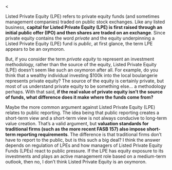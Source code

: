 <<p>Listed Private Equity (LPE) refers to private equity funds (and sometimes management companies) traded on public stock exchanges. Like any listed business, <strong>capital for Listed Private Equity (LPE) is first raised through an initial public offer (IPO) and then shares are traded on an exchange</strong>. Since private equity contains the word <em>private</em> and the equity underpinning a Listed Private Equity (LPE) fund is <em>public</em>, at first glance, the term LPE appears to be an oxymoron.</p><p>But, if you consider the term <em>private equity</em> to represent an investment methodology, rather than the source of the equity, Listed Private Equity (LPE) doesn&#8217;t seem like such an oxymoron after all. For example, do you think that a wealthy individual investing $100k into the local boulangerie represents private equity? The source of the equity is certainly private, but most of us understand private equity to be something else&#8230; a methodology perhaps. With that said, <strong>if the real value of private equity isn&#8217;t the source of funds, what difference does it make where the funds come from?</strong></p><p>Maybe the more common argument against Listed Private Equity (LPE) relates to public reporting. The idea being that public reporting creates a short-term view and a short-term view is not always conducive to long-term value creation. That&#8217;s a valid argument, but <strong>valuation standards for traditional firms (such as the more recent FASB 157) also impose short-term reporting requirements</strong>. The difference is that traditional firms don&#8217;t have to report to the public, but is this such a big deal? I think the answer depends on regulation of LPEs and how managers of Listed Private Equity Funds (LPEs) react to public pressure. If the LPE has equity exposure to its investments and plays an active management role based on a medium-term outlook, then no, I don&#8217;t think Listed Private Equity is an oxymoron.</p>
